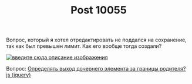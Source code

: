 ﻿---
title: "Post 10055"
se.owner.user_id: 312578
se.owner.display_name: "Свободу Сергею Суровцеву"
se.owner.link: "https://ru.meta.stackoverflow.com/users/312578/%d0%a1%d0%b2%d0%be%d0%b1%d0%be%d0%b4%d1%83-%d0%a1%d0%b5%d1%80%d0%b3%d0%b5%d1%8e-%d0%a1%d1%83%d1%80%d0%be%d0%b2%d1%86%d0%b5%d0%b2%d1%83"
se.link: "https://ru.meta.stackoverflow.com/q/10055"
se.post_id: 10055
se.post_type: question
se.score: 3
---
<p>Вопрос, который я хотел отредактировать не поддался на сохранение, так как был превышен лимит. Как его вообще тогда создали?</p>

<p><a href="https://i.stack.imgur.com/7d5vC.png" rel="nofollow noreferrer"><img src="https://i.stack.imgur.com/7d5vC.png" alt="введите сюда описание изображения"></a></p>

<p>Вопрос: <a href="https://ru.stackoverflow.com/questions/1074091/%d0%9e%d0%bf%d1%80%d0%b5%d0%b4%d0%b5%d0%bb%d1%8f%d1%82%d1%8c-%d0%b2%d1%8b%d1%85%d0%be%d0%b4-%d0%b4%d0%be%d1%87%d0%b5%d1%80%d0%bd%d0%b5%d0%b3%d0%be-%d1%8d%d0%bb%d0%b5%d0%bc%d0%b5%d0%bd%d1%82%d0%b0-%d0%b7%d0%b0-%d0%b3%d1%80%d0%b0%d0%bd%d0%b8%d1%86%d1%8b-%d1%80%d0%be%d0%b4%d0%b8%d1%82%d0%b5%d0%bb%d1%8f-js-jquery">Определять выход дочернего элемента за границы родителя? js (jquery)</a></p>
